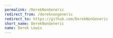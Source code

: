 ```yaml
---
permalink: /DerekNonGeneric
redirect_from: /dereknongeneric
redirect_to: https://github.com/DerekNonGeneric
short_name: DerekNonGeneric
name: Derek Lewis
---
```

